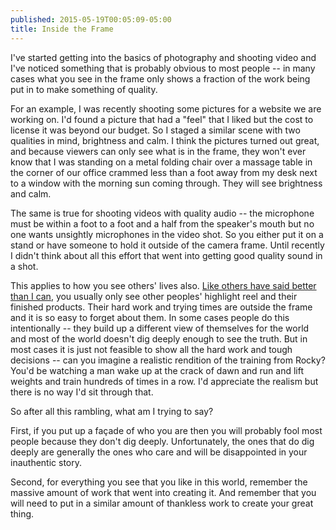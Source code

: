 ```yaml
---
published: 2015-05-19T00:05:09-05:00
title: Inside the Frame
---
```

I've started getting into the basics of photography and shooting video and I've noticed something that is probably obvious to most people -- in many cases what you see in the frame only shows a fraction of the work being put in to make something of quality.

For an example, I was recently shooting some pictures for a website we are working on. I'd found a picture that had a "feel" that I liked but the cost to license it was beyond our budget. So I staged a similar scene with two qualities in mind, brightness and calm. I think the pictures turned out great, and because viewers can only see what is in the frame, they won't ever know that I was standing on a metal folding chair over a massage table in the corner of our office crammed less than a foot away from my desk next to a window with the morning sun coming through. They will see brightness and calm.

The same is true for shooting videos with quality audio -- the microphone must be within a foot to a foot and a half from the speaker's mouth but no one wants unsightly microphones in the video shot. So you either put it on a stand or have someone to hold it outside of the camera frame. Until recently I didn't think about all this effort that went into getting good quality sound in a shot.

This applies to how you see others' lives also. [Like others have said better than I can](https://vimeo.com/78591456), you usually only see other peoples' highlight reel and their finished products. Their hard work and trying times are outside the frame and it is so easy to forget about them. In some cases people do this intentionally -- they build up a different view of themselves for the world and most of the world doesn't dig deeply enough to see the truth. But in most cases it is just not feasible to show all the hard work and tough decisions -- can you imagine a realistic rendition of the training from Rocky? You'd be watching a man wake up at the crack of dawn and run and lift weights and train hundreds of times in a row. I'd appreciate the realism but there is no way I'd sit through that.

So after all this rambling, what am I trying to say? 

First, if you put up a façade of who you are then you will probably fool most people because they don't dig deeply. Unfortunately, the ones that do dig deeply are generally the ones who care and will be disappointed in your inauthentic story.

Second, for everything you see that you like in this world, remember the massive amount of work that went into creating it. And remember that you will need to put in a similar amount of thankless work to create your great thing.